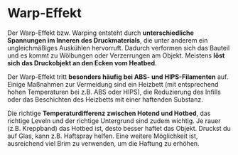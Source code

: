 # Warp-Effekt

Der Warp-Effekt bzw. Warping entsteht durch **unterschiedliche Spannungen im Inneren des Druckmaterials**, die unter anderem ein ungleichmäßiges Auskühlen hervorruft. Dadurch verformen sich das Bauteil und es kommt zu Wölbungen oder Verzerrungen am Objekt. Meistens **löst sich das Druckobjekt an den Ecken vom Heatbed**.

Der Warp-Effekt tritt **besonders häufig bei ABS- und HIPS-Filamenten** auf. Einige Maßnahmen zur Vermeidung sind ein Heizbett (mit entsprechend hohen Temperaturen bei z.B. ABS oder HIPS), die Reduzierung des Infills oder das Beschichten des Heizbetts mit einer haftenden Substanz.

Die richtige **Temperaturdifferenz zwischen Hotend und Hotbed**, das richtige Leveln und der richtige Untergrund sind zudem wichtig. Je rauer (z.B. Kreppband) das Hotbed ist, desto besser haftet das Objekt. Druckst du auf Glas, kann z.B. Haftspray helfen. Eine weitere Möglichkeit ist, ausreichend viel Brim zu verwenden, um die Haftung zu erhöhen.
